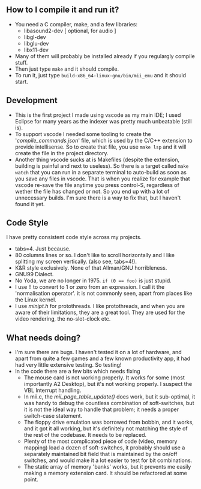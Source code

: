 ## How to I compile it and run it?
   * You need a C compiler, make, and a few libraries:
      * libasound2-dev [ optional, for audio ]
      * libgl-dev
      * libglu-dev
      * libx11-dev
   * Many of them will probably be installed already if you regulargly compile stuff.
   * Then just type `make` and it should compile.
   * To run it, just type `build-x86_64-linux-gnu/bin/mii_emu` and it should start.

## Development
* This is the first project I made using vscode as my main IDE; I used Eclipse for many years as the indexer was pretty much unbeatable (still is).
* To support vscode I needed some tooling to create the '*compile_commands.json*' file, which is used by the C/C++ extension to provide intellisense. So to create that file, you use `make lsp` and it will create the file in the project directory.
* Another thing vscode sucks at is Makefiles (despite the extension, building is painful and next to useless). So there is a target called `make watch` that you can run in a separate terminal to auto-build as soon as you save any files in vscode. That is when you realize for example that vscode re-save the file anytime you press control-S, regardless of wether the file has changed or not. So you end up with a lot of unnecessary builds. I'm sure there is a way to fix that, but I haven't found it yet.

## Code Style
I have pretty consistent code style across my projects.
* tabs=4. Just because.
* 80 columns lines or so. I don't like to scroll horizontally and I like splitting my screen vertically. (also see, tabs=4!).
* K&R style exclusively. None of that Allman/GNU horribleness.
* GNU99 Dialect.
* No Yoda, we are no longer in 1975. `if (0 == foo)` is just stupid.
* I use !! to convert to 1 or zero from an expression. I call it the 'normalisation operator'. it is not commonly seen, apart from places like the Linux kernel.
* I use *minipt.h* for protothreads. I like protothreads, and when you are aware of their limitations, they are a great tool. They are used for the video rendering, the no-slot-clock etc.

## What needs doing?
* I'm sure there are bugs. I haven't tested it on a lot of hardware, and apart from quite a few games and a few known productivity app, it had had very little extensive testing. So testing!
* In the code there are a few bits which needs fixing
   * The mouse card is not working properly. It works for some (most importantly A2 Desktop), but it's not working properly. I suspect the VBL Interrupt handling.
   * In mii.c, the *mii_page_table_update()* does work, but it sub-optimal, it was handy to debug the countless combination of soft-switches, but it is not the ideal way to handle that problem; it needs a proper switch-case statement.
   * The floppy drive emulation was borrowed from bobbin, and it works, and it
   got it all working, but it's definitely not matching the style of the rest of the codebase. It needs to be replaced.
   * Plenty of the most complicated piece of code (video, memory mapping) load a dozen of soft-switches, it probably should use a separately maintained bit field that is maintained by the on/off switches, and would make it a lot easier to test for bit combinations.
   * The static array of memory 'banks' works, but it prevents me easily making a memory extension card. It should be refactored at some point.
